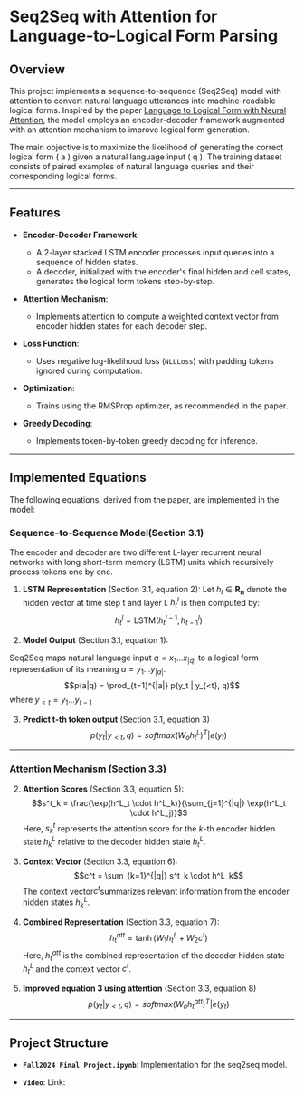 # **Seq2Seq with Attention for Language-to-Logical Form Parsing**

## **Overview**
This project implements a sequence-to-sequence (Seq2Seq) model with attention to convert natural language utterances into machine-readable logical forms. Inspired by the paper [Language to Logical Form with Neural Attention](https://aclanthology.org/P16-1004.pdf), the model employs an encoder-decoder framework augmented with an attention mechanism to improve logical form generation.

The main objective is to maximize the likelihood of generating the correct logical form \( a \) given a natural language input \( q \). The training dataset consists of paired examples of natural language queries and their corresponding logical forms.

---

## **Features**
- **Encoder-Decoder Framework**:
  - A 2-layer stacked LSTM encoder processes input queries into a sequence of hidden states.
  - A decoder, initialized with the encoder's final hidden and cell states, generates the logical form tokens step-by-step.
  
- **Attention Mechanism**:
  - Implements attention to compute a weighted context vector from encoder hidden states for each decoder step.

- **Loss Function**:
  - Uses negative log-likelihood loss (`NLLLoss`) with padding tokens ignored during computation.

- **Optimization**:
  - Trains using the RMSProp optimizer, as recommended in the paper.

- **Greedy Decoding**:
  - Implements token-by-token greedy decoding for inference.

---

## **Implemented Equations**
The following equations, derived from the paper, are implemented in the model:


### Sequence-to-Sequence Model(Section 3.1)

The encoder and decoder are two different L-layer recurrent neural
networks with long short-term memory (LSTM) units which recursively process tokens one by one.

1. **LSTM Representation** (Section 3.1, equation 2):
   Let $h_l∈ \mathbf{R_n}$ denote the hidden vector at time step t and layer l. $h^l_t$ is then computed by:
   $$h^l_t = \text{LSTM}(h^{l-1}_t, h^l_{t-1})$$
   


2. **Model Output** (Section 3.1, equation 1):

  Seq2Seq maps natural language input $q = x_1 \dots x_{|q|}$ to a logical form representation of its meaning $a = y_1 \dots y_{|a|}$.
  $$p(a|q) = \prod_{t=1}^{|a|} p(y_t | y_{<t}, q)$$
   where $y_{<t} = y_1 \dots y_{t-1}$

3. **Predict t-th token output** (Section 3.1, equation 3)
$$p (y_t|y_{<t}, q) = softmax(W_oh^L_t)^T|e(y_t)$$
---

### Attention Mechanism (Section 3.3)
2. **Attention Scores** (Section 3.3, equation 5):
  $$s^t_k = \frac{\exp(h^L_t \cdot h^L_k)}{\sum_{j=1}^{|q|} \exp(h^L_t \cdot h^L_j)}$$
   Here, $s^t_k$ represents the attention score for the $k$-th encoder hidden state $h^L_k$ relative to the decoder hidden state $h^L_t$.

3. **Context Vector** (Section 3.3, equation 6):
  $$c^t = \sum_{k=1}^{|q|} s^t_k \cdot h^L_k$$
   The context vector$c^t$summarizes relevant information from the encoder hidden states $h^L_k$.

4. **Combined Representation** (Section 3.3, equation 7):
  $$h^{att}_t = \tanh(W_1 h^L_t + W_2 c^t)$$
   Here, $h^{att}_t$ is the combined representation of the decoder hidden state $h^L_t$ and the context vector $c^t$.

5. **Improved equation 3 using attention** (Section 3.3, equation 8)
$$p (y_t|y_{<t}, q) = softmax(W_oh^{att}_t)^T|e(y_t)$$

---

## **Project Structure**
- **`Fall2024 Final Project.ipynb`**:
  Implementation for the seq2seq model.

- **`Video`**:
  Link: 
  

  

